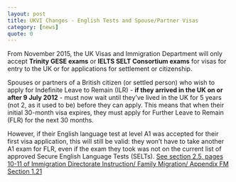 ```yaml
---
layout: post
title: UKVI Changes - English Tests and Spouse/Partner Visas
category: [news]
quote: 0
---
```

 

From November 2015, the UK Visas and Immigration Department will only accept **Trinity GESE exams** or **IELTS SELT Consortium exams** for visas for entry to the UK or for applications for settlement or citizenship.

Spouses or partners of a British citizen (or settled person) who wish to apply for Indefinite Leave to Remain (ILR) - **if they arrived in the UK on or after 9 July 2012** - must now wait until they’ve lived in the UK for 5 years (not 2, as it used to be) before they can apply.  This means that when their initial 30-month visa expires, they must apply for Further Leave to Remain (FLR) for the next 30 months.

However, if their English language test at level A1 was accepted for their first visa application, this will still be valid: they won’t have to take another A1 exam for FLR, even if the exam they took was not on the current list of approved Secure English Language Tests (SELTs). [See section 2.5, pages 10-11 of Immigration Directorate Instruction/ Family Migration/ Appendix FM Section 1.21 ](http://bit.ly/1OuMg60) 

